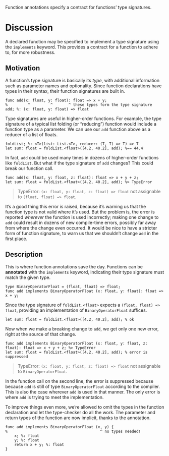 Function annotations specify a contract for functions’ type signatures.

# Discussion

A declared function may be specified to implement a type signature using the `implements` keyword. This provides a contract for a function to adhere to, for more robustness.

## Motivation
A function’s type signature is basically its *type*, with additional information such as parameter names and optionality. Since function declarations have types in their syntax, their function signatures are built in.

```cp
func add(x: float, y: float): float => x + y;
%         ^         ^       ^ these types form the type signature
add; %: (x: float, y: float) => float
```

Type signatures are useful in higher-order functions. For example, the type signature of a typical list folding (or “reducing”) function would include a function type as a parameter. We can use our `add` function above as a reducer of a list of floats.
```cp
foldList; %: <T>(list: List.<T>, reducer: (T, T) => T) => T
let sum: float = foldList.<float>([4.2, 40.2], add); %== 44.4
```
In fact, `add` could be used many times in dozens of higher-order functions like `foldList`. But what if the type signature of `add` changes? This could break our function call.
```cp
func add(x: float, y: float, z: float): float => x + y + z;
let sum: float = foldList.<float>([4.2, 40.2], add); %> TypeError
```
> TypeError: `(x: float, y: float, z: float) => float` not assignable to `(float, float) => float`.

It’s a good thing this error is raised, because it’s warning us that the function type is not valid where it’s used. But the problem is, the error is reported *wherever* the function is used incorrectly; making one change to `add` could result in dozens of new compile-time errors, possibly far away from where the change even occurred. It would be nice to have a stricter form of function signature, to warn us that we shouldn’t change `add` in the first place.

## Description
This is where function annotations save the day. Functions can be **annotated** with the `implements` keyword, indicating their type signature must match the given type.
```cp
type BinaryOperatorFloat = (float, float) => float;
func add implements BinaryOperatorFloat (x: float, y: float): float => x + y;
```
Since the type signature of `foldList.<float>` expects a `(float, float) => float`, providing an implementation of `BinaryOperatorFloat` suffices.
```cp
let sum: float = foldList.<float>([4.2, 40.2], add); % ok
```
Now when we make a breaking change to `add`, we get only one new error, right at the source of that change.
```cp
func add implements BinaryOperatorFloat (x: float, y: float, z: float): float => x + y + z; %> TypeError
let sum: float = foldList.<float>([4.2, 40.2], add); % error is suppressed
```
> TypeError: `(x: float, y: float, z: float) => float` not assignable to `BinaryOperatorFloat`.

In the function call on the second line, the error is suppressed because because `add` is still of type `BinaryOperatorFloat` according to the compiler. This is also the case wherever `add` is used in that manner. The only error is where `add` is trying to meet the implementation.

To improve things even more, we’re allowed to omit the types in the function declaration and let the type-checker do all the work. The parameter and return types of the function are now implicit, thanks to the annotation.
```cp
func add implements BinaryOperatorFloat (x, y) {
%                                         ^ no types needed!
	x; %: float
	y; %: float
	return x + y; %: float
}
```
